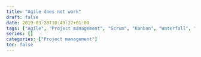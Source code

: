 ```yaml
---
title: "Agile does not work"
draft: false
date: 2019-03-28T10:49:27+01:00
tags: ["Agile", "Project management", "Scrum", "Kanban", "Waterfall", "Team", "Collaboration" ]
series: []
categories: ["Project management"]
toc: false
---
```


